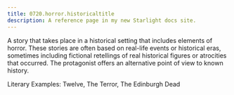```yaml
---
title: 0720.horror.historicaltitle
description: A reference page in my new Starlight docs site.
---
```

A story that takes place in a historical setting that includes elements of horror. 
These stories are often based on real-life events or historical eras, 
sometimes including fictional retellings of real historical figures or atrocities that occurred. 
The protagonist offers an alternative point of view to known history. 

Literary Examples: Twelve, The Terror, The Edinburgh Dead
